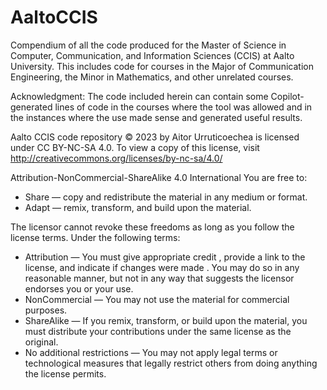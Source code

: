 # AaltoCCIS
Compendium of all the code produced for the Master of Science in Computer, Communication, and Information Sciences (CCIS) at Aalto University. 
This includes code for courses in the Major of Communication Engineering, the Minor in Mathematics, and other unrelated courses.


Acknowledgment: The code included herein can contain some Copilot-generated lines of code in the courses where the tool was allowed and in the instances where the use made sense and generated useful results.


Aalto CCIS code repository © 2023 by Aitor Urruticoechea is licensed under CC BY-NC-SA 4.0.
To view a copy of this license, visit http://creativecommons.org/licenses/by-nc-sa/4.0/

Attribution-NonCommercial-ShareAlike 4.0 International
You are free to:
- Share — copy and redistribute the material in any medium or format.
- Adapt — remix, transform, and build upon the material.

The licensor cannot revoke these freedoms as long as you follow the license terms.
Under the following terms:
- Attribution — You must give appropriate credit , provide a link to the license, and indicate if changes were made . You may do so in any reasonable manner, but not in any way that suggests the licensor endorses you or your use.
- NonCommercial — You may not use the material for commercial purposes.
- ShareAlike — If you remix, transform, or build upon the material, you must distribute your contributions under the same license as the original. 
- No additional restrictions — You may not apply legal terms or technological measures that legally restrict others from doing anything the license permits.
